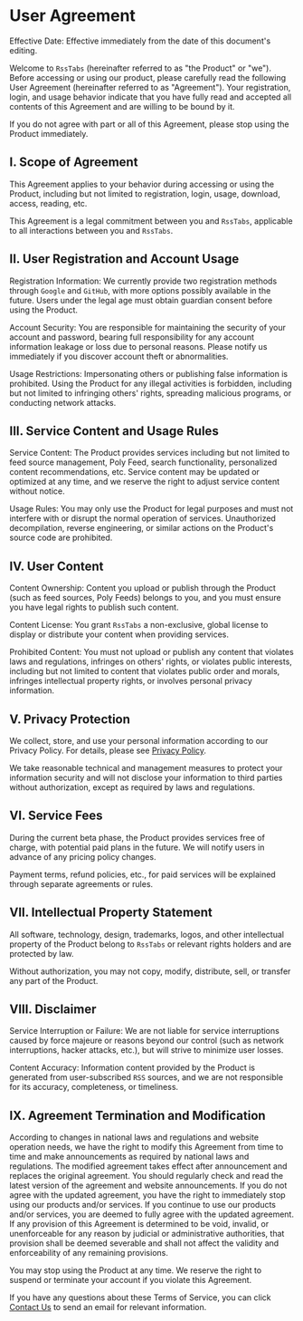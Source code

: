 # User Agreement

Effective Date: Effective immediately from the date of this document's editing.

Welcome to `RssTabs` (hereinafter referred to as "the Product" or "we"). Before accessing or using our product, please carefully read the following User Agreement (hereinafter referred to as "Agreement"). Your registration, login, and usage behavior indicate that you have fully read and accepted all contents of this Agreement and are willing to be bound by it.

If you do not agree with part or all of this Agreement, please stop using the Product immediately.

## I. Scope of Agreement

This Agreement applies to your behavior during accessing or using the Product, including but not limited to registration, login, usage, download, access, reading, etc.

This Agreement is a legal commitment between you and `RssTabs`, applicable to all interactions between you and `RssTabs`.

## II. User Registration and Account Usage

Registration Information: We currently provide two registration methods through `Google` and `GitHub`, with more options possibly available in the future. Users under the legal age must obtain guardian consent before using the Product.

Account Security: You are responsible for maintaining the security of your account and password, bearing full responsibility for any account information leakage or loss due to personal reasons. Please notify us immediately if you discover account theft or abnormalities.

Usage Restrictions: Impersonating others or publishing false information is prohibited. Using the Product for any illegal activities is forbidden, including but not limited to infringing others' rights, spreading malicious programs, or conducting network attacks.

## III. Service Content and Usage Rules

Service Content: The Product provides services including but not limited to feed source management, Poly Feed, search functionality, personalized content recommendations, etc. Service content may be updated or optimized at any time, and we reserve the right to adjust service content without notice.

Usage Rules: You may only use the Product for legal purposes and must not interfere with or disrupt the normal operation of services. Unauthorized decompilation, reverse engineering, or similar actions on the Product's source code are prohibited.

## IV. User Content

Content Ownership: Content you upload or publish through the Product (such as feed sources, Poly Feeds) belongs to you, and you must ensure you have legal rights to publish such content.

Content License: You grant `RssTabs` a non-exclusive, global license to display or distribute your content when providing services.

Prohibited Content: You must not upload or publish any content that violates laws and regulations, infringes on others' rights, or violates public interests, including but not limited to content that violates public order and morals, infringes intellectual property rights, or involves personal privacy information.

## V. Privacy Protection

We collect, store, and use your personal information according to our Privacy Policy. For details, please see [Privacy Policy](./privacy-policy.md).

We take reasonable technical and management measures to protect your information security and will not disclose your information to third parties without authorization, except as required by laws and regulations.

## VI. Service Fees

During the current beta phase, the Product provides services free of charge, with potential paid plans in the future. We will notify users in advance of any pricing policy changes.

Payment terms, refund policies, etc., for paid services will be explained through separate agreements or rules.

## VII. Intellectual Property Statement

All software, technology, design, trademarks, logos, and other intellectual property of the Product belong to `RssTabs` or relevant rights holders and are protected by law.

Without authorization, you may not copy, modify, distribute, sell, or transfer any part of the Product.

## VIII. Disclaimer

Service Interruption or Failure: We are not liable for service interruptions caused by force majeure or reasons beyond our control (such as network interruptions, hacker attacks, etc.), but will strive to minimize user losses.

Content Accuracy: Information content provided by the Product is generated from user-subscribed `RSS` sources, and we are not responsible for its accuracy, completeness, or timeliness.

## IX. Agreement Termination and Modification

According to changes in national laws and regulations and website operation needs, we have the right to modify this Agreement from time to time and make announcements as required by national laws and regulations. The modified agreement takes effect after announcement and replaces the original agreement. You should regularly check and read the latest version of the agreement and website announcements. If you do not agree with the updated agreement, you have the right to immediately stop using our products and/or services. If you continue to use our products and/or services, you are deemed to fully agree with the updated agreement. If any provision of this Agreement is determined to be void, invalid, or unenforceable for any reason by judicial or administrative authorities, that provision shall be deemed severable and shall not affect the validity and enforceability of any remaining provisions.

You may stop using the Product at any time. We reserve the right to suspend or terminate your account if you violate this Agreement.

If you have any questions about these Terms of Service, you can click [Contact Us](../about/contact-us.md) to send an email for relevant information.